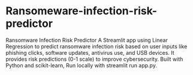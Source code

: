 # Ransomeware-infection-risk-predictor
Ransomware Infection Risk Predictor A Streamlit app using Linear Regression to predict ransomware infection risk based on user inputs like phishing clicks, software updates, antivirus use, and USB devices. It provides risk predictions (0-1 scale) to improve cybersecurity. Built with Python and scikit-learn, Run locally with streamlit run app.py.
